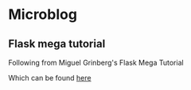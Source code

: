 # Microblog
## Flask mega tutorial
Following from Miguel Grinberg's Flask Mega Tutorial

Which can be found [here](https://blog.miguelgrinberg.com/post/the-flask-mega-tutorial-part-iii-web-forms)